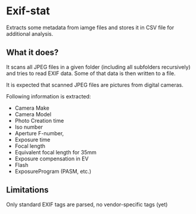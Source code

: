 # Exif-stat

Extracts some metadata from iamge files and stores it in CSV file for additional analysis.

## What it does?

It scans all JPEG files in a given folder (including all subfolders recursively) and tries to read EXIF data. Some of that data is then written to a file.

It is expected that scanned JPEG files are pictures from digital cameras.

Following information is extracted:

 - Camera Make
 - Camera Model
 - Photo Creation time
 - Iso number
 - Aperture F-number,
 - Exposure time
 - Focal length
 - Equivalent focal length for 35mm
 - Exposure compensation in EV
 - Flash
 - ExposureProgram (PASM, etc.)
 
## Limitations

Only standard EXIF tags are parsed, no vendor-specific tags (yet)

